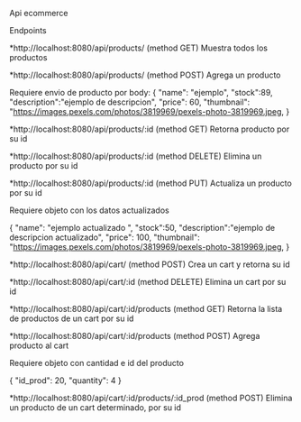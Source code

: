 Api ecommerce

Endpoints

\*http://localhost:8080/api/products/ (method GET)
Muestra todos los productos

\*http://localhost:8080/api/products/ (method POST)
Agrega un producto

Requiere envio de producto por body:
{
"name": "ejemplo",
"stock":89,
"description":"ejemplo de descripcion",
"price": 60,
"thumbnail": "https://images.pexels.com/photos/3819969/pexels-photo-3819969.jpeg,
}

\*http://localhost:8080/api/products/:id (method GET)
Retorna producto por su id

\*http://localhost:8080/api/products/:id (method DELETE)
Elimina un producto por su id

\*http://localhost:8080/api/products/:id (method PUT)
Actualiza un producto por su id

Requiere objeto con los datos actualizados

{
"name": "ejemplo actualizado ",
"stock":50,
"description":"ejemplo de descripcion actualizado",
"price": 100,
"thumbnail": "https://images.pexels.com/photos/3819969/pexels-photo-3819969.jpeg,
}



\*http://localhost:8080/api/cart/ (method POST)
Crea un cart y retorna su id

\*http://localhost:8080/api/cart/:id (method DELETE)
Elimina un cart por su id

\*http://localhost:8080/api/cart/:id/products (method GET)
Retorna la lista de productos de un cart por su id

\*http://localhost:8080/api/cart/:id/products (method POST)
Agrega producto al cart

Requiere objeto con cantidad e id del producto

{
  "id_prod": 20,
  "quantity": 4
}


\*http://localhost:8080/api/cart/:id/products/:id_prod (method POST)
Elimina un producto de un cart determinado, por su id